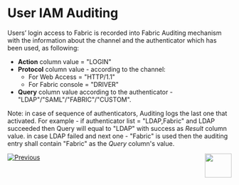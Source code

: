 # User IAM Auditing

Users’ login access to Fabric is recorded into Fabric Auditing mechanism with the information about the channel and the authenticator which has been used, as following:

- **Action** column value = "LOGIN"
- **Protocol** column value - according to the channel: 
  - For Web Access = "HTTP/1.1"
  - For Fabric console = "DRIVER" 
- **Query** column value according to the authenticator - "LDAP"/"SAML"/"FABRIC"/"CUSTOM".



Note: in case of sequence of authenticators, Auditing logs the last one that activated. For example - if authenticator list = "LDAP,Fabric" and LDAP succeeded then Query will equal to "LDAP" with success as *Result* column value. in case LDAP failed and  next one - "Fabric" is used then the auditing entry shall contain "Fabric" as the *Query* column's value.





[![Previous](/articles/images/Previous.png)](/articles/26_fabric_security/15_user_IAM_SAML_Okta_setup.md)[<img align="right" width="60" height="54" src="/articles/images/Next.png">](/articles/26_fabric_security/17_user_IAM_custom_authenticator.md)